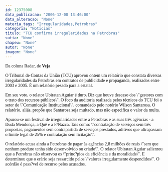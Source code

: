 ```yaml
---
id: 12375008
data_publicacao: "2006-12-08 13:46:00"
data_alteracao: "None"
materia_tags: "Irregularidades,Petrobras"
categoria: "Notícias"
titulo: "TCU confirma irregularidades na Petrobras"
sutia: "None"
chapeu: "None"
autor: "None"
imagem: "None"
---
```

<p><P><FONT face=Verdana>Da coluna Radar,<STRONG> </STRONG>de<STRONG> Veja</STRONG></FONT></P></p>
<p><P><FONT face=Verdana>O Tribunal de Contas da União (TCU) aprovou ontem um relatório que constata diversas irregularidades da Petrobras em contratos de publicidade e propaganda, realizados entre 2003 e 2005. É um relatório pesado para a estatal. <BR></P></FONT></p>
<p><P><FONT face=Verdana>Em seu voto, o relator Ubiratan Aguiar é duro. Diz que houve descaso dos \"gestores com o trato dos recursos públicos\". O foco da auditoria realizada pelos técnicos do TCU foi o setor de \"Comunicação Institucional\", comandado pelo notório Wilson Santarosa. O relatório, aliás, propõe que Santarosa seja multado, mas não especifica o valor da multa.</FONT></P></p>
<p><P><FONT face=Verdana>Apurou-se um festival de irregularidades entre a Petrobras e as suas três agências - a Duda Mendonça, a Quê e a F/Nazca. Tais como: \"contratação de serviços sem três propostas, pagamentos sem contrapartida de serviços prestados, aditivos que ultrapassam o limite legal de 25% e contratação sem licitação\". </FONT></P></p>
<p><P><FONT face=Verdana>O relatório acusa ainda a Petrobras de pagar às agências 2,8 milhões de reais \"sem que nenhum produto tenha sido desenvolvido ou criado\". O relator Ubiratan Aguiar salientou que a Petrobras não observou os \"princ?pios da eficiência e da moralidade\". E determinou que o erário seja ressarcido pelos \"valores irregularmente despendidos\". O acórdão é pass?vel de recurso pelos acusados.</FONT></P> </p>
